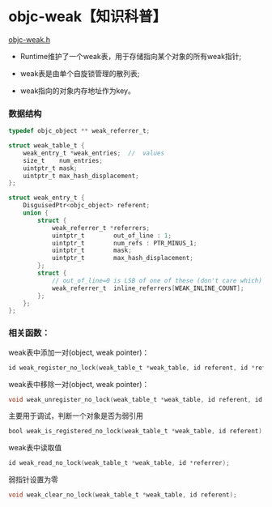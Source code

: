 # objc-weak【知识科普】

[objc-weak.h]

- Runtime维护了一个weak表，用于存储指向某个对象的所有weak指针;

- weak表是由单个自旋锁管理的散列表;

-  weak指向的对象内存地址作为key。

### 数据结构

```Objective-C
typedef objc_object ** weak_referrer_t;
```

```Objective-C
struct weak_table_t {
    weak_entry_t *weak_entries;  //  values
    size_t    num_entries;
    uintptr_t mask;
    uintptr_t max_hash_displacement;
};
```

```Objective-C
struct weak_entry_t {
    DisguisedPtr<objc_object> referent;
    union {
        struct {
            weak_referrer_t *referrers;
            uintptr_t        out_of_line : 1;
            uintptr_t        num_refs : PTR_MINUS_1;
            uintptr_t        mask;
            uintptr_t        max_hash_displacement;
        };
        struct {
            // out_of_line=0 is LSB of one of these (don't care which)
            weak_referrer_t  inline_referrers[WEAK_INLINE_COUNT];
        };
    };
};
```

### 相关函数：

weak表中添加一对(object, weak pointer)：

```Objective-C
id weak_register_no_lock(weak_table_t *weak_table, id referent, id *referrer);
```

weak表中移除一对(object, weak pointer)：
```Objective-C
void weak_unregister_no_lock(weak_table_t *weak_table, id referent, id *referrer);
```

主要用于调试，判断一个对象是否为弱引用
```Objective-C
bool weak_is_registered_no_lock(weak_table_t *weak_table, id referent);
```
weak表中读取值
```Objective-C
id weak_read_no_lock(weak_table_t *weak_table, id *referrer);
```

弱指针设置为零
```Objective-C
void weak_clear_no_lock(weak_table_t *weak_table, id referent);
```

[objc-weak.h]: https://opensource.apple.com/source/objc4/objc4-646/runtime/objc-weak.h
